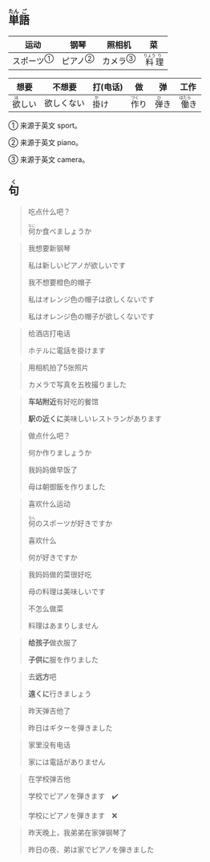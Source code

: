 ## <ruby>単<rt>たん</rt>語<rt>ご</rt></ruby>

| 运动                      | 钢琴                     | 照相机                    | 菜                                     |
| ----------------------- | ---------------------- | ---------------------- | ------------------------------------- |
| <a>スポーツ</a><sup>①</sup> | <a>ピアノ</a><sup>②</sup> | <a>カメラ</a><sup>③</sup> | <ruby>料<rt>りょう</rt>理<rt>り</rt></ruby> |

| 想要                         | 不想要   | 打(电话)                     | 做                          | 弹                         | 工作                          |
| -------------------------- | ----- | ------------------------- | -------------------------- | ------------------------- | --------------------------- |
| <ruby>欲<rt>ほ</rt>しい</ruby> | 欲しくない | <ruby>掛<rt>か</rt>け</ruby> | <ruby>作<rt>つく</rt>り</ruby> | <ruby>弾<rt>ひ</rt>き</ruby> | <ruby>働<rt>はたら</rt>き</ruby> |

① 来源于英文 sport。

② 来源于英文 piano。

③ 来源于英文 camera。

## <ruby>句<rt>く</rt></ruby>

> 吃点什么吧？
> 
> <ruby>何<rt>なに</rt></ruby>か食べましょうか

> 我想要新钢琴
> 
> 私は新しいピアノが欲しいです
> 
> 我不想要橙色的帽子
> 
> 私はオレンジ色の帽子は欲しくないです
> 
> 私はオレンジ色の帽子が欲しくないです

> 给酒店打电话
> 
> ホテルに電話を掛けます

> 用相机拍了5张照片
> 
> カメラで写真を五枚撮りました

> **车站附近**有好吃的餐馆
> 
> **駅の近くに**美味しいレストランがあります

> 做点什么吧？
> 
> 何か作りましょうか
> 
> 我妈妈做早饭了
> 
> 母は朝御飯を作りました

> 喜欢什么运动
> 
> <ruby>何<rt>なん</rt></ruby>のスポーツが好きですか
> 
> 喜欢什么
> 
> 何が好きですか

> 我妈妈做的菜很好吃
> 
> 母の料理は美味しいです
> 
> 不怎么做菜
> 
> 料理はあまりしません

> **给孩子**做衣服了
> 
> **子供に**服を作りました

> 去**远方**吧
> 
> **遠くに**行きましょう

> 昨天弹吉他了
> 
> 昨日はギターを弾きました

> 家里没有电话
> 
> 家には電話がありません

> 在学校弹吉他
> 
> 学校でピアノを弾きます　✔️
> 
> 学校にピアノを弾きます　❌

> 昨天晚上，我弟弟在家弹钢琴了
>
> 昨日の夜、弟は家でピアノを弾きました
